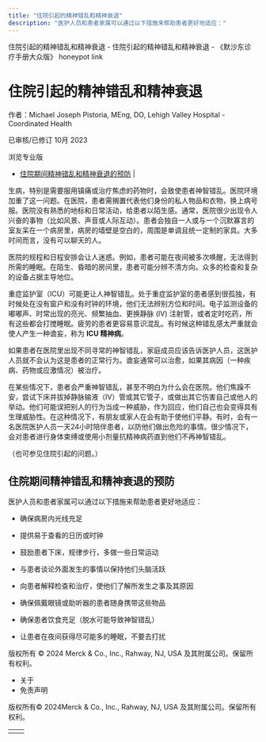 ```yaml
---
title: "住院引起的精神错乱和精神衰退"
description: "医护人员和患者家属可以通过以下措施来帮助患者更好地适应："
---
```


﻿住院引起的精神错乱和精神衰退 \- 住院引起的精神错乱和精神衰退 \- 《默沙东诊疗手册大众版》 honeypot link

# 住院引起的精神错乱和精神衰退

作者：Michael Joseph Pistoria, MEng, DO, Lehigh Valley Hospital - Coordinated Health

已审核/已修订 10月 2023

浏览专业版

- [住院期间精神错乱和精神衰退的预防](#住院期间精神错乱和精神衰退的预防_v15737047_zh) \|

生病，特别是需要服用镇痛或治疗焦虑的药物时，会致使患者神智错乱。医院环境加重了这一问题。在医院，患者需搁置代表他们身份的私人物品和衣物，换上病号服。医院没有熟悉的地标和日常活动，给患者以陌生感。通常，医院很少出现令人兴奋的事物（比如风景、声音或人际互动）。患者会独自一人或与一个沉默寡言的室友呆在一个病房里，病房的墙壁是空白的，周围是单调且统一定制的家具。大多时间而言，没有可以聊天的人。

医院的规程和日程安排会让人迷惑。例如，患者可能在夜间被多次唤醒，无法得到所需的睡眠。在陌生、昏暗的房间里，患者可能分辨不清方向。众多的检查和复杂的设备占据主导地位。

重症监护室（ICU）可能更让人神智错乱。处于重症监护室的患者感到很孤独，有时候处在没有窗户和没有时钟的环境，他们无法辨别方位和时间。电子监测设备的嘟嘟声、时常出现的亮光、频繁抽血、更换静脉 (IV) 注射管，或者定时吃药，所有这些都会打搅睡眠。疲劳的患者更容易意识混乱。有时候这种错乱感太严重就会使人产生一种谵妄，称为 **ICU 精神病**。

如果患者在医院里出现不同寻常的神智错乱，家庭成员应该告诉医护人员，这医护人员就不会认为这是患者的正常行为。谵妄通常可以治愈，如果其病因（一种疾病、药物或应激情况）被治疗。

在某些情况下，患者会严重神智错乱，甚至不明白为什么会在医院。他们焦躁不安，尝试下床并拔掉静脉输液（IV）管或其它管子，或做出其它伤害自己或他人的举动。他们可能误把别人的行为当成一种威胁，作为回应，他们自己也会变得具有生理威胁性。在这种情况下，有朋友或家人在会有助于使他们平静。有时，会有一名医院医护人员一天24小时陪伴患者，以防他们做出危险的事情。很少情况下，会对患者进行身体束缚或使用小剂量抗精神病药直到他们不再神智错乱。

（也可参见住院引起的问题。）

## 住院期间精神错乱和精神衰退的预防

医护人员和患者家属可以通过以下措施来帮助患者更好地适应：

- 确保病房内光线充足

- 提供易于查看的日历或时钟

- 鼓励患者下床，规律步行，多做一些日常运动

- 与患者谈论外面发生的事情以保持他们头脑活跃

- 向患者解释检查和治疗，使他们了解所发生之事及其原因

- 确保佩戴眼镜或助听器的患者随身携带这些物品

- 确保患者饮食充足（脱水可能导致神智错乱）

- 让患者在夜间获得尽可能多的睡眠，不要去打扰




版权所有 © 2024
Merck & Co., Inc., Rahway, NJ, USA 及其附属公司。保留所有权利。

- 关于
- 免责声明

版权所有© 2024Merck & Co., Inc., Rahway, NJ, USA 及其附属公司。保留所有权利。

|     |     |
| --- | --- |
|  |  |